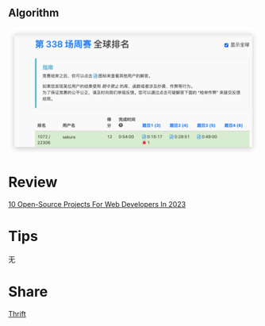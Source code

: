 ## Algorithm
![yueqingming-2023-03-26-png](../../../images/temp/yueqingming-2023-03-26-png.png)

# Review

[10 Open-Source Projects For Web Developers In 2023](https://medium.com/geekculture/10-open-source-projects-for-web-developers-in-2023-b972ac745ff)


# Tips
无

# Share
[Thrift](https://www.notion.so/qingming/Thrift-8b773b1506c64e3ebfeedb5ba0375dae?pvs=4)